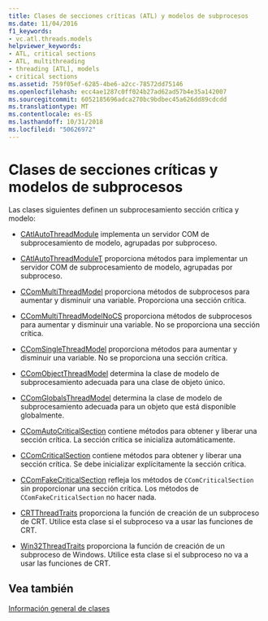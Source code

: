 ```yaml
---
title: Clases de secciones críticas (ATL) y modelos de subprocesos
ms.date: 11/04/2016
f1_keywords:
- vc.atl.threads.models
helpviewer_keywords:
- ATL, critical sections
- ATL, multithreading
- threading [ATL], models
- critical sections
ms.assetid: 759f05ef-6285-4be6-a2cc-78572dd75146
ms.openlocfilehash: ecc4ae1287c0ff024b27ad62ad57b4e35a142007
ms.sourcegitcommit: 6052185696adca270bc9bdbec45a626dd89cdcdd
ms.translationtype: MT
ms.contentlocale: es-ES
ms.lasthandoff: 10/31/2018
ms.locfileid: "50626972"
---
```

# <a name="threading-models-and-critical-sections-classes"></a>Clases de secciones críticas y modelos de subprocesos

Las clases siguientes definen un subprocesamiento sección crítica y modelo:

- [CAtlAutoThreadModule](../atl/reference/catlautothreadmodule-class.md) implementa un servidor COM de subprocesamiento de modelo, agrupadas por subproceso.

- [CAtlAutoThreadModuleT](../atl/reference/catlautothreadmodulet-class.md) proporciona métodos para implementar un servidor COM de subprocesamiento de modelo, agrupadas por subproceso.

- [CComMultiThreadModel](../atl/reference/ccommultithreadmodel-class.md) proporciona métodos de subprocesos para aumentar y disminuir una variable. Proporciona una sección crítica.

- [CComMultiThreadModelNoCS](../atl/reference/ccommultithreadmodelnocs-class.md) proporciona métodos de subprocesos para aumentar y disminuir una variable. No se proporciona una sección crítica.

- [CComSingleThreadModel](../atl/reference/ccomsinglethreadmodel-class.md) proporciona métodos para aumentar y disminuir una variable. No se proporciona una sección crítica.

- [CComObjectThreadModel](../atl/reference/atl-typedefs.md#ccomobjectthreadmodel) determina la clase de modelo de subprocesamiento adecuada para una clase de objeto único.

- [CComGlobalsThreadModel](../atl/reference/atl-typedefs.md#ccomglobalsthreadmodel) determina la clase de modelo de subprocesamiento adecuada para un objeto que está disponible globalmente.

- [CComAutoCriticalSection](../atl/reference/ccomautocriticalsection-class.md) contiene métodos para obtener y liberar una sección crítica. La sección crítica se inicializa automáticamente.

- [CComCriticalSection](../atl/reference/ccomcriticalsection-class.md) contiene métodos para obtener y liberar una sección crítica. Se debe inicializar explícitamente la sección crítica.

- [CComFakeCriticalSection](../atl/reference/ccomfakecriticalsection-class.md) refleja los métodos de `CComCriticalSection` sin proporcionar una sección crítica. Los métodos de `CComFakeCriticalSection` no hacer nada.

- [CRTThreadTraits](../atl/reference/crtthreadtraits-class.md) proporciona la función de creación de un subproceso de CRT. Utilice esta clase si el subproceso va a usar las funciones de CRT.

- [Win32ThreadTraits](../atl/reference/win32threadtraits-class.md) proporciona la función de creación de un subproceso de Windows. Utilice esta clase si el subproceso no va a usar las funciones de CRT.

## <a name="see-also"></a>Vea también

[Información general de clases](../atl/atl-class-overview.md)

